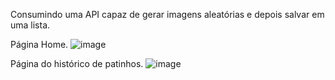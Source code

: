 Consumindo uma API capaz de gerar imagens aleatórias e depois salvar em uma lista.

Página Home.
![image](https://github.com/user-attachments/assets/83cd022b-68b8-42be-b3c8-9630640c015f)

Página do histórico de patinhos.
![image](https://github.com/user-attachments/assets/72c8a385-4a7c-4a34-a9c9-9c5ca08420a8)
